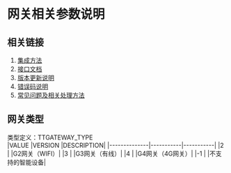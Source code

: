 # 网关相关参数说明  

## 相关链接  
 1. [集成方法](../../../README.md)  
 2. [接口文档](../接口文档.md)  
 3. [版本更新说明](../../版本更新说明.md)  
 4. [错误码说明](./错误码.md)  
 5. [常见问题及相关处理方法](../常见问题.md)  

## <span name="TTGATEWAY_TYPE" id="TTGATEWAY_TYPE">网关类型</span>  
 类型定义：TTGATEWAY_TYPE  
 |VALUE         |VERSION    |DESCRIPTION|
 |--------------|-----------|-----------|
 |2             |           |G2网关（WIFI）|
 |3             |           |G3网关（有线）|
 |4             |           |G4网关（4G网关）|
 |-1            |           |不支持的智能设备|  